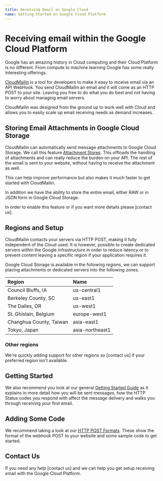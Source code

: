 ```yaml
---
title: Receiving Email on Google Cloud
name: Getting Started on Google Cloud Platform
---
```


# Receiving email within the Google Cloud Platform

Google has an amazing history in Cloud computing and their Cloud Platform is no different.
From compute to machine learning Google has some really interesting offerings.

[CloudMailin](http://www.cloudmailin.com/) is a tool for developers to make it easy to receive
email via an API WebHook.
You send CloudMailin an email and it will come as an HTTP POST to your site. Leaving you free
to do what you do best and not having to worry about managing email servers.

CloudMailin was designed from the ground up to work well with Cloud and allows you to easily scale
up email receiving needs as demand increases.

## Storing Email Attachments in Google Cloud Storage

CloudMailin can automatically send message attachments to Google Cloud Storage. We call this
feature [Attachment Stores](/receiving_email/attachments/).
This offloads the handling of attachments and can really reduce the burden on your API.
The rest of the email is sent to your website, without having to receive the attachment as well.

This can help improve performance but also makes it much faster to get started with CloudMailin.

In addition we have the ability to store the entire email, either RAW or in JSON form in
Google Cloud Storage.

In order to enable this feature or if you want more details please [contact us].

## Regions and Setup

CloudMailin contacts your servers via HTTP POST, making it fully independent of the Cloud used.
It is however, possible to create dedicated servers within the Google infrastructure in order to
reduce latency or to prevent content leaving a specific region if your application requires it.

Google Cloud Storage is available in the following regions, we can support placing attachments or
dedicated servers into the following zones.

| Region                  | Name            |
|:------------------------|:----------------|
| Council Bluffs, IA      | us-central1     |
| Berkeley County, SC     | us-east1        |
| The Dalles, OR          | us-west1        |
| St. Ghislain, Belgium   | europe-west1    |
| Changhua County, Taiwan | asia-east1      |
| Tokyo, Japan            | asia-northeast1 |

### Other regions

We're quickly adding support for other regions so [contact us] if your preferred region isn't
available.

## Getting Started

We also recommend you look at our general [Getting Started Guide](/getting_started/) as it explains
in more detail how you will be sent messages, how the HTTP Status codes you respond with affect the
message delivery and walks you through receiving your first email.

## Adding Some Code

We recommend taking a look at our [HTTP POST Formats](/http_post_formats/). These show the format
of the webhook POST to your website and some sample code to get started.

## Contact Us
If you need any help [contact us] and we can help you get setup receiving email with the
Google Cloud Platform.
